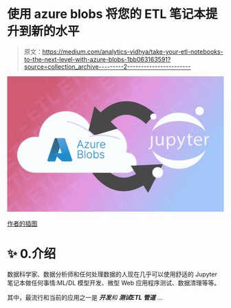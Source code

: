 # 使用 azure blobs 将您的 ETL 笔记本提升到新的水平

> 原文：<https://medium.com/analytics-vidhya/take-your-etl-notebooks-to-the-next-level-with-azure-blobs-1bb063163591?source=collection_archive---------2----------------------->

![](img/f35049b186a37b42c2bc78d0153105cb.png)

[作者的插图](http://www.alessiovaccaro.com)

# ✨ 0.介绍

数据科学家、数据分析师和任何处理数据的人现在几乎可以使用舒适的 Jupyter 笔记本做任何事情:ML/DL 模型开发、微型 Web 应用程序测试、数据清理等等。

其中，最流行和当前的应用之一是 ***开发****和 ***测试*ETL 管道*** …